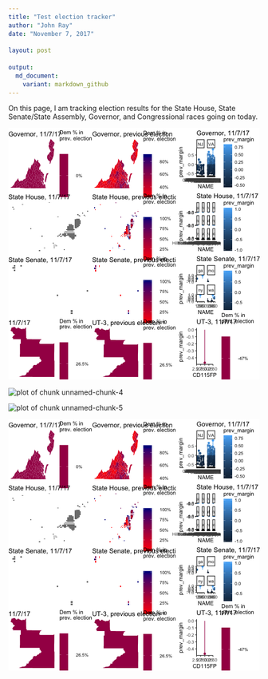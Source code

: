 ```yaml
---
title: "Test election tracker"
author: "John Ray"
date: "November 7, 2017"

layout: post

output: 
  md_document:
    variant: markdown_github
---
```


On this page, I am tracking election results for the State House, State Senate/State Assembly, Governor, and Congressional races going on today.





![plot of chunk unnamed-chunk-3](figure/unnamed-chunk-3-1.png)

![plot of chunk unnamed-chunk-4](figure/unnamed-chunk-4-1.png)

![plot of chunk unnamed-chunk-5](figure/unnamed-chunk-5-1.png)

![plot of chunk unnamed-chunk-6](figure/unnamed-chunk-6-1.png)

